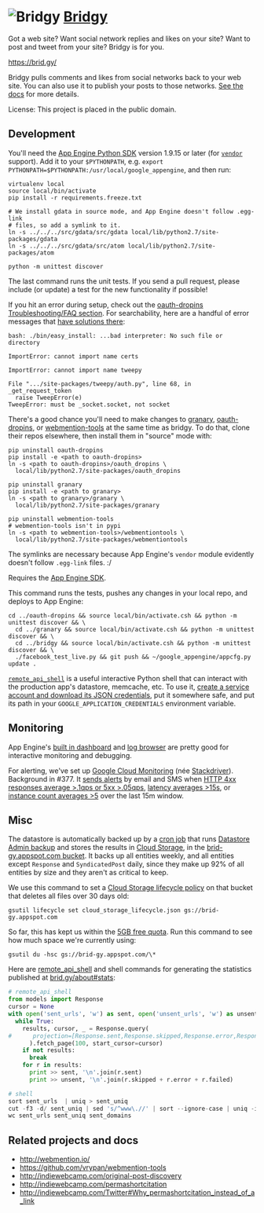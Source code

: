 ![Bridgy](https://raw.github.com/snarfed/bridgy/master/static/bridgy_logo_thumb.jpg) [Bridgy](https://brid.gy/)
===

Got a web site? Want social network replies and likes on your site? Want to post and tweet from your site? Bridgy is for you.

https://brid.gy/

Bridgy pulls comments and likes from social networks back to your web site. You
can also use it to publish your posts to those networks.
[See the docs](https://brid.gy/about) for more details.

License: This project is placed in the public domain.


Development
---
You'll need the
[App Engine Python SDK](https://cloud.google.com/appengine/downloads#Google_App_Engine_SDK_for_Python)
version 1.9.15 or later (for
[`vendor`](https://cloud.google.com/appengine/docs/python/tools/libraries27#vendoring)
support). Add it to your `$PYTHONPATH`, e.g.
`export PYTHONPATH=$PYTHONPATH:/usr/local/google_appengine`, and then run:

```
virtualenv local
source local/bin/activate
pip install -r requirements.freeze.txt

# We install gdata in source mode, and App Engine doesn't follow .egg-link
# files, so add a symlink to it.
ln -s ../../../src/gdata/src/gdata local/lib/python2.7/site-packages/gdata
ln -s ../../../src/gdata/src/atom local/lib/python2.7/site-packages/atom

python -m unittest discover
```

The last command runs the unit tests. If you send a pull request, please include
(or update) a test for the new functionality if possible!

If you hit an error during setup, check out the [oauth-dropins Troubleshooting/FAQ section](https://github.com/snarfed/oauth-dropins#troubleshootingfaq). For searchability, here are a handful of error messages that [have solutions there](https://github.com/snarfed/oauth-dropins#troubleshootingfaq):

```
bash: ./bin/easy_install: ...bad interpreter: No such file or directory

ImportError: cannot import name certs

ImportError: cannot import name tweepy

File ".../site-packages/tweepy/auth.py", line 68, in _get_request_token
  raise TweepError(e)
TweepError: must be _socket.socket, not socket
```

There's a good chance you'll need to make changes to
[granary](https://github.com/snarfed/granary),
[oauth-dropins](https://github.com/snarfed/oauth-dropins), or
[webmention-tools](https://github.com/snarfed/webmention-tools) at the same time
as bridgy. To do that, clone their repos elsewhere, then install them in
"source" mode with:

```
pip uninstall oauth-dropins
pip install -e <path to oauth-dropins>
ln -s <path to oauth-dropins>/oauth_dropins \
  local/lib/python2.7/site-packages/oauth_dropins

pip uninstall granary
pip install -e <path to granary>
ln -s <path to granary>/granary \
  local/lib/python2.7/site-packages/granary

pip uninstall webmention-tools
# webmention-tools isn't in pypi
ln -s <path to webmention-tools>/webmentiontools \
  local/lib/python2.7/site-packages/webmentiontools
```

The symlinks are necessary because App Engine's `vendor` module evidently
doesn't follow `.egg-link` files. :/

Requires the [App Engine SDK](https://developers.google.com/appengine/downloads).

This command runs the tests, pushes any changes in your local repo, and
deploys to App Engine:

```shell
cd ../oauth-dropins && source local/bin/activate.csh && python -m unittest discover && \
  cd ../granary && source local/bin/activate.csh && python -m unittest discover && \
  cd ../bridgy && source local/bin/activate.csh && python -m unittest discover && \
  ./facebook_test_live.py && git push && ~/google_appengine/appcfg.py update .
```

[`remote_api_shell`](https://cloud.google.com/appengine/docs/python/tools/remoteapi#using_the_remote_api_shell)
is a useful interactive Python shell that can interact with the production app's
datastore, memcache, etc. To use it,
[create a service account and download its JSON credentials](https://console.developers.google.com/project/brid-gy/apiui/credential),
put it somewhere safe, and put its path in your `GOOGLE_APPLICATION_CREDENTIALS`
environment variable.


Monitoring
---

App Engine's [built in dashboard](https://appengine.google.com/dashboard?&app_id=s~brid-gy) and [log browser](https://console.developers.google.com/project/brid-gy/logs) are pretty good for interactive monitoring and debugging.

For alerting, we've set up [Google Cloud Monitoring](https://app.google.stackdriver.com/services/app-engine/brid-gy/) (née [Stackdriver](http://en.wikipedia.org/wiki/Stackdriver)). Background in #377. It [sends alerts](https://app.google.stackdriver.com/policy-advanced) by email and SMS when [HTTP 4xx responses average >.1qps or 5xx >.05qps](https://app.google.stackdriver.com/policy-advanced/650c6f24-17c1-41ac-afda-90a1e56e82c1), [latency averages >15s](https://app.google.stackdriver.com/policy-advanced/2c0006f3-7040-4323-b105-8d24b3266ac6), or [instance count averages >5](https://app.google.stackdriver.com/policy-advanced/5cf96390-dc53-4166-b002-4c3b6934f4c3) over the last 15m window.


Misc
---
The datastore is automatically backed up by a
[cron job](https://developers.google.com/appengine/articles/scheduled_backups)
that runs
[Datastore Admin backup](https://developers.google.com/appengine/docs/adminconsole/datastoreadmin#backup_and_restore)
and stores the results in
[Cloud Storage](https://developers.google.com/storage/docs/), in the
[brid-gy.appspot.com bucket](https://console.developers.google.com/project/apps~brid-gy/storage/brid-gy.appspot.com/).
It backs up all entities weekly, and all entities except `Response` and
`SyndicatedPost` daily, since they make up 92% of all entities by size and
they aren't as critical to keep.

We use this command to set a
[Cloud Storage lifecycle policy](https://developers.google.com/storage/docs/lifecycle)
on that bucket that deletes all files over 30 days old:

```
gsutil lifecycle set cloud_storage_lifecycle.json gs://brid-gy.appspot.com
```

So far, this has kept us within the
[5GB free quota](https://developers.google.com/appengine/docs/quotas#Default_Gcs_Bucket).
Run this command to see how much space we're currently using:

```
gsutil du -hsc gs://brid-gy.appspot.com/\*
```

Here are
[remote_api_shell](https://developers.google.com/appengine/articles/remote_api)
and shell commands for generating the statistics published at
[brid.gy/about#stats](https://brid.gy/about#stats):

```py
# remote_api_shell
from models import Response
cursor = None
with open('sent_urls', 'w') as sent, open('unsent_urls', 'w') as unsent:
  while True:
    results, cursor, _ = Response.query(
#      projection=[Response.sent,Response.skipped,Response.error,Response.failed]
      ).fetch_page(100, start_cursor=cursor)
    if not results:
      break
    for r in results:
      print >> sent, '\n'.join(r.sent)
      print >> unsent, '\n'.join(r.skipped + r.error + r.failed)

# shell
sort sent_urls  | uniq > sent_uniq
cut -f3 -d/ sent_uniq | sed 's/^www\.//' | sort --ignore-case | uniq -i > sent_domains
wc sent_urls sent_uniq sent_domains
```


Related projects and docs
---
* http://webmention.io/
* https://github.com/vrypan/webmention-tools
* http://indiewebcamp.com/original-post-discovery
* http://indiewebcamp.com/permashortcitation
* http://indiewebcamp.com/Twitter#Why_permashortcitation_instead_of_a_link
